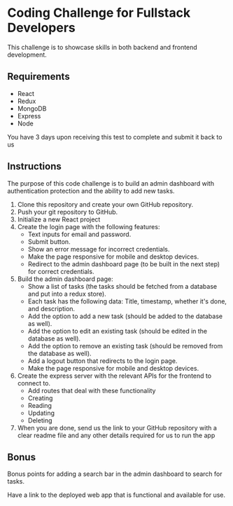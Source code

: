 # Coding Challenge for Fullstack Developers
This challenge is to showcase skills in both backend and frontend development.

## Requirements
- React 
- Redux 
- MongoDB 
- Express
- Node

You have 3 days upon receiving this test to complete and submit it back to us

## Instructions
The purpose of this code challenge is to build an admin dashboard with authentication protection and the ability to add new tasks.

1. Clone this repository and create your own GitHub repository.
2. Push your git repository to GitHub.
3. Initialize a new React project
5. Create the login page with the following features: 
   - Text inputs for email and password.
   - Submit button.
   - Show an error message for incorrect credentials.
   - Make the page responsive for mobile and desktop devices.
   - Redirect to the admin dashboard page (to be built in the next step) for correct credentials.
6. Build the admin dashboard page:
   - Show a list of tasks (the tasks should be fetched from a database and put into a redux store). 
    - Each task has the following data: Title, timestamp, whether it's done, and description.
   - Add the option to add a new task (should be added to the database as well).
   - Add the option to edit an existing task (should be edited in the database as well).
   - Add the option to remove an existing task (should be removed from the database as well).
   - Add a logout button that redirects to the login page. 
   - Make the page responsive for mobile and desktop devices.
7. Create the express server with the relevant APIs for the frontend to connect to.
   - Add routes that deal with these functionality
    - Creating
    - Reading
    - Updating
    - Deleting 
9. When you are done, send us the link to your GitHub repository with a clear readme file and any other details required for us to run the app

## Bonus
Bonus points for adding a search bar in the admin dashboard to search for tasks. 

Have a link to the deployed web app that is functional and available for use.

